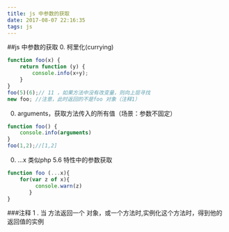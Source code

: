 ```yaml
---
title: js 中参数的获取
date: 2017-08-07 22:16:35
tags: js
---
```


##js 中参数的获取
0. 柯里化(currying)
```js
function foo(x) {
    return function (y) {
        console.info(x+y);
    }
}
foo(5)(6);// 11 ，如果方法中没有改变量，则向上层寻找
new foo; //注意，此时返回的不是foo 对象（注释1）

```
0. arguments，获取方法传入的所有值（场景：参数不固定）
```js
function foo() {
    console.info(arguments)
}
foo(1,2);//[1,2]
```
0.  ...x 类似php 5.6 特性中的参数获取
```js
function foo (...x){
    for(var z of x){
         console.warn(z)
       }
}
```




###注释
1 . 当 方法返回一个 对象，或一个方法时,实例化这个方法时，得到他的返回值的实例